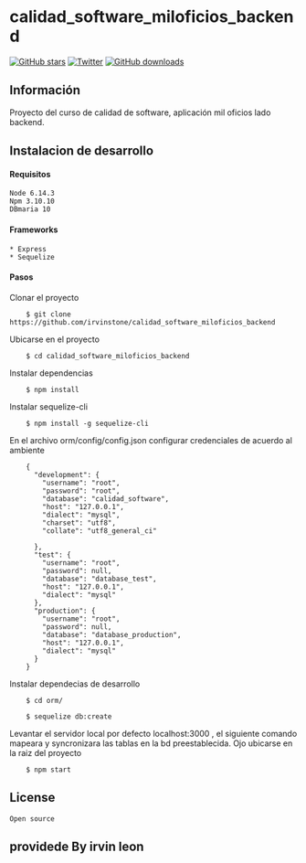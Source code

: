 # calidad_software_miloficios_backend
[![GitHub stars](https://img.shields.io/github/stars/irvinstone/calidad_software_miloficios_backend.svg?style=social)](https://github.com/irvinstone/calidad_software_miloficios_backend/stargazers)
[![Twitter](https://img.shields.io/twitter/url/https/github.com/irvinstone/calidad_software_miloficios_backend.svg?style=social)](https://twitter.com/intent/tweet?text=Wow:&url=https%3A%2F%2Fgithub.com%2Firvinstone%2Fcalidad_software_miloficios_backend)
[![GitHub downloads](https://img.shields.io/github/downloads/irvinstone/calidad_software_miloficios_backend/total.svg)](https://github.com/irvinstone/calidad_software_miloficios_backend)




## Información
Proyecto del curso de calidad de software, aplicación mil oficios lado backend.


## Instalacion de desarrollo
#### Requisitos
    Node 6.14.3
    Npm 3.10.10
    DBmaria 10
#### Frameworks
    * Express
    * Sequelize
#### Pasos
Clonar el proyecto
```
    $ git clone https://github.com/irvinstone/calidad_software_miloficios_backend
```
Ubicarse en el proyecto
```
    $ cd calidad_software_miloficios_backend
```
Instalar dependencias
```
    $ npm install
```
Instalar sequelize-cli

```
    $ npm install -g sequelize-cli
```

En el archivo orm/config/config.json configurar credenciales de acuerdo al ambiente
```
    {
      "development": {
        "username": "root",
        "password": "root",
        "database": "calidad_software",
        "host": "127.0.0.1",
        "dialect": "mysql",
        "charset": "utf8",
        "collate": "utf8_general_ci"

      },
      "test": {
        "username": "root",
        "password": null,
        "database": "database_test",
        "host": "127.0.0.1",
        "dialect": "mysql"
      },
      "production": {
        "username": "root",
        "password": null,
        "database": "database_production",
        "host": "127.0.0.1",
        "dialect": "mysql"
      }
    }
```
Instalar dependecias de desarrollo
```
    $ cd orm/
```
```
    $ sequelize db:create
```
Levantar el servidor local por defecto localhost:3000 , el siguiente comando mapeara y 
syncronizara las tablas en la bd preestablecida. Ojo ubicarse en la raiz del proyecto

```
    $ npm start
```

## License
    Open source
## providede By irvin leon
